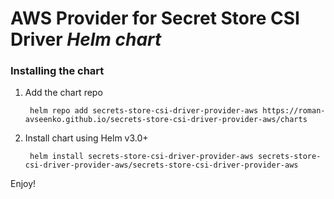 # AWS Provider for Secret Store CSI Driver *Helm chart*

### Installing the chart

1. Add the chart repo
		
		helm repo add secrets-store-csi-driver-provider-aws https://roman-avseenko.github.io/secrets-store-csi-driver-provider-aws/charts
2. Install chart using Helm v3.0+

		helm install secrets-store-csi-driver-provider-aws secrets-store-csi-driver-provider-aws/secrets-store-csi-driver-provider-aws

Enjoy!
